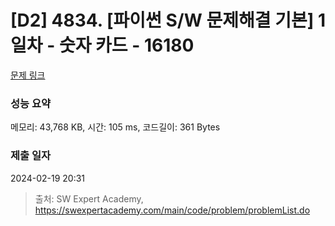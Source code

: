 # [D2] 4834. [파이썬 S/W 문제해결 기본] 1일차 - 숫자 카드 - 16180 

[문제 링크](https://swexpertacademy.com/main/code/problem/problemDetail.do?contestProbId=AYYPdof62mIDFARc) 

### 성능 요약

메모리: 43,768 KB, 시간: 105 ms, 코드길이: 361 Bytes

### 제출 일자

2024-02-19 20:31



> 출처: SW Expert Academy, https://swexpertacademy.com/main/code/problem/problemList.do